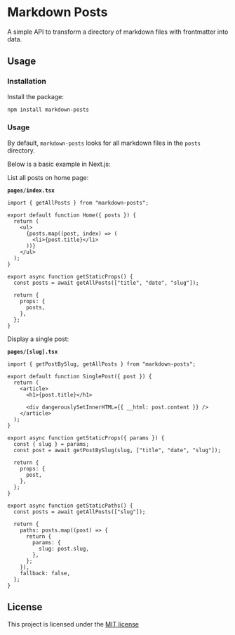 # Markdown Posts

A simple API to transform a directory of markdown files with frontmatter into data.

## Usage

### Installation

Install the package:

```bash
npm install markdown-posts
```

### Usage

By default, `markdown-posts` looks for all markdown files in the `posts` directory.

Below is a basic example in Next.js:

List all posts on home page:

**`pages/index.tsx`**

```tsx
import { getAllPosts } from "markdown-posts";

export default function Home({ posts }) {
  return (
    <ul>
      {posts.map((post, index) => (
        <li>{post.title}</li>
      ))}
    </ul>
  );
}

export async function getStaticProps() {
  const posts = await getAllPosts(["title", "date", "slug"]);

  return {
    props: {
      posts,
    },
  };
}
```

Display a single post:

**`pages/[slug].tsx`**

```tsx
import { getPostBySlug, getAllPosts } from "markdown-posts";

export default function SinglePost({ post }) {
  return (
    <article>
      <h1>{post.title}</h1>

      <div dangerouslySetInnerHTML={{ __html: post.content }} />
    </article>
  );
}

export async function getStaticProps({ params }) {
  const { slug } = params;
  const post = await getPostBySlug(slug, ["title", "date", "slug"]);

  return {
    props: {
      post,
    },
  };
}

export async function getStaticPaths() {
  const posts = await getAllPosts(["slug"]);

  return {
    paths: posts.map((post) => {
      return {
        params: {
          slug: post.slug,
        },
      };
    }),
    fallback: false,
  };
}
```

## License

This project is licensed under the [MIT license](https://github.com/blakewilson/markdown-posts/blob/master/LICENSE)
